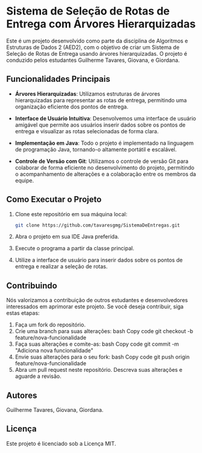 # Sistema de Seleção de Rotas de Entrega com Árvores Hierarquizadas

Este é um projeto desenvolvido como parte da disciplina de Algoritmos e Estruturas de Dados 2 (AED2), com o objetivo de criar um Sistema de Seleção de Rotas de Entrega usando árvores hierarquizadas. O projeto é conduzido pelos estudantes Guilherme Tavares, Giovana, e Giordana.

## Funcionalidades Principais

- **Árvores Hierarquizadas**: Utilizamos estruturas de árvores hierarquizadas para representar as rotas de entrega, permitindo uma organização eficiente dos pontos de entrega.

- **Interface de Usuário Intuitiva**: Desenvolvemos uma interface de usuário amigável que permite aos usuários inserir dados sobre os pontos de entrega e visualizar as rotas selecionadas de forma clara.

- **Implementação em Java**: Todo o projeto é implementado na linguagem de programação Java, tornando-o altamente portátil e escalável.

- **Controle de Versão com Git**: Utilizamos o controle de versão Git para colaborar de forma eficiente no desenvolvimento do projeto, permitindo o acompanhamento de alterações e a colaboração entre os membros da equipe.

## Como Executar o Projeto

1. Clone este repositório em sua máquina local:

   ```bash
   git clone https://github.com/tavaresgmg/SistemaDeEntregas.git
2. Abra o projeto em sua IDE Java preferida.
3. Execute o programa a partir da classe principal.
4. Utilize a interface de usuário para inserir dados sobre os pontos de entrega e realizar a seleção de rotas.
   
## Contribuindo

Nós valorizamos a contribuição de outros estudantes e desenvolvedores interessados em aprimorar este projeto. Se você deseja contribuir, siga estas etapas:

1. Faça um fork do repositório.
2. Crie uma branch para suas alterações:
bash
Copy code
git checkout -b feature/nova-funcionalidade
3. Faça suas alterações e comite-as:
bash
Copy code
git commit -m "Adiciona nova funcionalidade"
4. Envie suas alterações para o seu fork:
bash
Copy code
git push origin feature/nova-funcionalidade
5. Abra um pull request neste repositório. Descreva suas alterações e aguarde a revisão.
   
## Autores

Guilherme Tavares,
Giovana,
Giordana.

## Licença

Este projeto é licenciado sob a Licença MIT.
